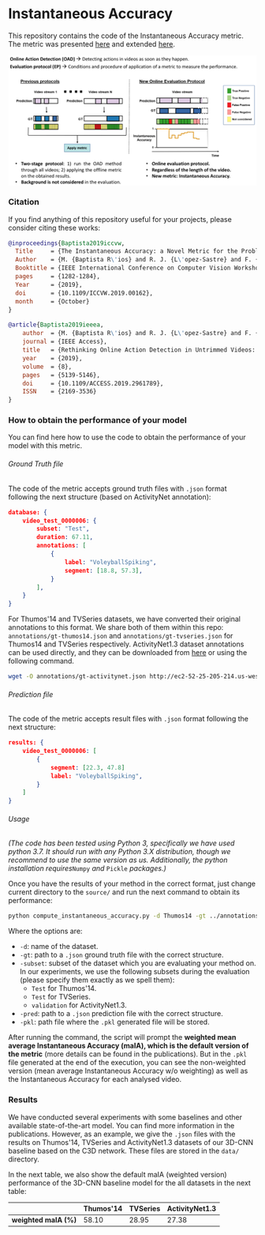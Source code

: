 # Instantaneous Accuracy

This repository contains the code of the Instantaneous Accuracy metric. The metric was presented [here](https://arxiv.org/pdf/2003.09970.pdf) and extended [here](https://ieeexplore.ieee.org/document/8939455).

<p align="center">
  <img src="./png/ia.png" alt="Online Evaluation for Online Action Detection" title="Instantaneous Accuracy" width="652" zoom="343" align="center" />
</p>


### Citation

If you find anything of this repository useful for your projects, please consider citing these works:

```bibtex
@inproceedings{Baptista2019iccvw,
  Title     = {The Instantaneous Accuracy: a Novel Metric for the Problem of Online Human Behaviour Recognition in Untrimmed Videos},
  Author    = {M. {Baptista R\'ios} and R. J. {L\'opez-Sastre} and F. {Caba-Heilbron} and J. {van Gemert} and F. J. {Acevedo-Rodr\'iguez} and S. {Maldonado-Basc\'on}},
  Booktitle = {IEEE International Conference on Computer Vision Workshop (ICCVW)},
  pages     = {1282-1284},
  Year      = {2019},
  doi       = {10.1109/ICCVW.2019.00162},
  month     = {October}
}
```

```bibtex
@article{Baptista2019ieeea,
	author  = {M. {Baptista R\'ios} and R. J. {L\'opez-Sastre} and F. {Caba Heilbron} and J. C. {Van Gemert} and F. J. {Acevedo-Rodr\'iguez} and S. {Maldonado-Basc\'on}},
	journal = {IEEE Access},
	title   = {Rethinking Online Action Detection in Untrimmed Videos: A Novel Online Evaluation Protocol},
	year	= {2019},
	volume  = {8},
	pages   = {5139-5146},
	doi     = {10.1109/ACCESS.2019.2961789},
	ISSN	= {2169-3536}
}
```

### How to obtain the performance of your model

You can find here how to use the code to obtain the performance of your model with this metric.

###### Ground Truth file

The code of the metric accepts ground truth files with `.json` format following the next structure (based on ActivityNet annotation):

```json
database: {
    video_test_0000006: {
        subset: "Test",
        duration: 67.11,
        annotations: [
            {
                label: "VoleyballSpiking",
                segment: [18.8, 57.3],
            }
        ],
    }
}
```

For Thumos'14 and TVSeries datasets, we have converted their original annotations to this format. We share both of them within this repo: `annotations/gt-thumos14.json` and `annotations/gt-tvseries.json` for Thumos14 and TVSeries respectively. ActivityNet1.3 dataset annotations can be used directly, and they can be downloaded from [here](http://activity-net.org/download.html) or using the following command.

```bash
wget -O annotations/gt-activitynet.json http://ec2-52-25-205-214.us-west-2.compute.amazonaws.com/files/activity_net.v1-3.min.json
```

###### Prediction file

The code of the metric accepts result files with `.json` format following the next structure:

```json
results: {
    video_test_0000006: [
        {
            segment: [22.3, 47.8]
            label: "VoleyballSpiking",
        }
    ]
}
```

###### Usage

*(The code has been tested using Python 3, specifically we have used python 3.7. It should run with any Python 3.X distribution, though we recommend to use the same version as us. Additionally, the python installation requires*`Numpy` *and* `Pickle` *packages.)*

Once you have the results of your method in the correct format, just change current directory to the `source/` and run the  next command to obtain its performance:

```bash
python compute_instantaneous_accuracy.py -d Thumos14 -gt ../annotations/gt-thumos14.json -subset Test -pred ../data/c3d-thumos14.json -pkl ./c3d-thumos14-ia.pkl

```

Where the options are:

- `-d`: name of the dataset.
- `-gt`: path to a `.json` ground truth file with the correct structure.
- `-subset`: subset of the dataset which you are evaluating your method on. In our experiments, we use the following subsets during the evaluation (please specify them exactly as we spell them):
  - `Test` for Thumos'14.
  - `Test` for TVSeries.
  - `validation` for ActivityNet1.3.
- `-pred`: path to a `.json` prediction file with the correct structure.
- `-pkl`: path file where the `.pkl` generated file will be stored.

After running the command, the script will prompt the **weighted mean average Instantaneous Accuracy (maIA), which is the default version of the metric** (more details can be found in the publications). But in the `.pkl` file generated at the end of the execution, you can see the non-weighted version (mean average Instantaneous Accuracy w/o weighting) as well as the Instantaneous Accuracy for each analysed video.

### Results

We have conducted several experiments with some baselines and other available state-of-the-art model. You can find more information in the publications. However, as an example, we give the `.json` files with the results on Thumos'14, TVSeries and ActivityNet1.3 datasets of our 3D-CNN baseline based on the C3D network. These files are stored in the `data/` directory.

In the next table, we also show the default maIA (weighted version) performance of the 3D-CNN baseline model for the all datasets in the next table:

|                       | Thumos'14 | TVSeries | ActivityNet1.3 |
| --------------------- | --------- | -------- | -------------- |
| **weighted maIA (%)** | 58.10     | 28.95    | 27.38          |

